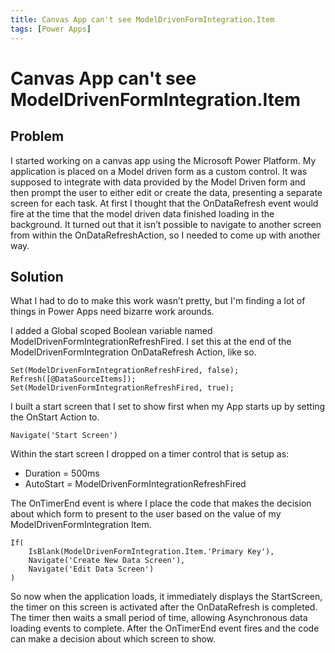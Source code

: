 ```yaml
---
title: Canvas App can't see ModelDrivenFormIntegration.Item
tags: [Power Apps]
---
```


# Canvas App can't see ModelDrivenFormIntegration.Item

## Problem

I started working on a canvas app using the Microsoft Power Platform. My application is placed on a Model driven form as a custom control. It was supposed to integrate with data provided by the Model Driven form and then prompt the user to either edit or create the data, presenting a separate screen for each task. At first I thought that the OnDataRefresh event would fire at the time that the model driven data finished loading in the background. It turned out that it isn’t possible to navigate to another screen from within the OnDataRefreshAction, so I needed to come up with another way.

## Solution

What I had to do to make this work wasn’t pretty, but I'm finding a lot of things in Power Apps need bizarre work arounds.

I added a Global scoped Boolean variable named ModelDrivenFormIntegrationRefreshFired. I set this at the end of the ModelDrivenFormIntegration OnDataRefresh Action, like so.

```
Set(ModelDrivenFormIntegrationRefreshFired, false);
Refresh([@DataSourceItems]);
Set(ModelDrivenFormIntegrationRefreshFired, true);
```

I built a start screen that I set to show first when my App starts up by setting the OnStart Action to.
```
Navigate('Start Screen')
```

Within the start screen I dropped on a timer control that is setup as:

- Duration = 500ms
- AutoStart = ModelDrivenFormIntegrationRefreshFired

The OnTimerEnd event is where I place the code that makes the decision about which form to present to the user based on the value of my ModelDrivenFormIntegration Item.

```
If(
    IsBlank(ModelDrivenFormIntegration.Item.'Primary Key'),
    Navigate('Create New Data Screen'),
    Navigate('Edit Data Screen')
)
```

So now when the application loads, it immediately displays the StartScreen, the timer on this screen is activated after the OnDataRefresh is completed. The timer then waits a small period of time, allowing Asynchronous data loading events to complete. After the OnTimerEnd event fires and the code can make a decision about which screen to show.
